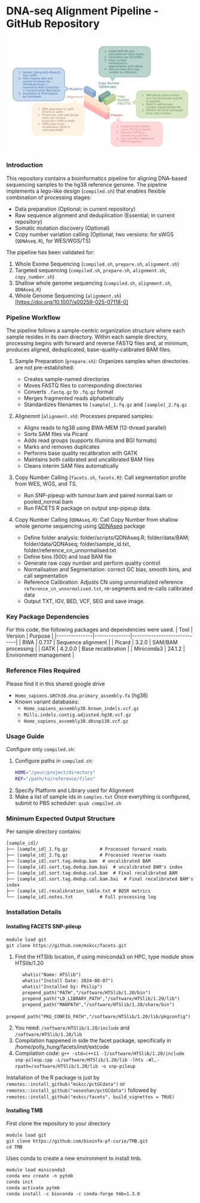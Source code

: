 # DNA-seq Alignment Pipeline - GitHub Repository
![WES_PIPELINE](docs/WES%20Pipeline.png)

### Introduction 
This repository contains a bioinformatics pipeline for aligning DNA-based sequencing samples to the hg38 reference genome. The pipeline implements a lego-like design (`compiled.sh`) that enables flexible combination of processing stages:
- Data preparation (Optional; in current repository)
- Raw sequence alignment and deduplication (Essential; in current repository)
- Somatic mutation discovery (Optional)
- Copy number variation calling (Optional; two versions: for sWGS (`QDNAseq.R`), for WES/WGS/TS)

The pipeline has been validated for:
1. Whole Exome Sequencing (`compiled.sh`, `prepare.sh`, `alignment.sh`)
2. Targeted sequencing (`compiled.sh`, `prepare.sh`, `alignment.sh`, `copy_number.sh`)
3. Shallow whole genome sequencing (`compiled.sh`, `alignment.sh`, `QDNAseq.R`) 
4. Whole Genome Sequencing (`alignment.sh`) [https://doi.org/10.1007/s00259-025-07118-0]

### Pipeline Workflow
The pipeline follows a sample-centric organization structure where each sample resides in its own directory. Within each sample directory, processing begins with forward and reverse FASTQ files and, at minimum, produces aligned, deduplicated, base-quality-calibrated BAM files.

1. Sample Preparation (`prepare.sh`): Organizes samples when directories are not pre-established:
   - Creates sample-named directories
   - Moves FASTQ files to corresponding directories
   - Converts `.fastq.gz` to `.fq.gz` format
   - Merges fragmented reads alphabetically
   - Standardizes filenames to `[sample]_1.fq.gz` and `[sample]_2.fq.gz`

2. Alignemnt (`alignment.sh`): Processes prepared samples:
   - Aligns reads to hg38 using BWA-MEM (12-thread parallel)
   - Sorts SAM files via Picard
   - Adds read groups (supports Illumina and BGI formats)
   - Marks and removes duplicates
   - Performs base quality recalibration with GATK
   - Maintains both calibrated and uncalibrated BAM files
   - Cleans interim SAM files automatically

3. Copy Number Calling (`facets.sh`, `facets.R`): Call segmentation profile from WES, WGS, and TS.
   - Run SNP-pipeup with tumour.bam and paired normal.bam or pooled_normal.bam
   - Run FACETS R package on output snp-pipeup data.

4. Copy Number Calling (`QDNAseq.R`): Call Copy Number from shallow whole genome sequencing using [QDNAseq](https://github.com/ccagc/QDNAseq.git) package
   - Define folder analysis: folder/scripts/QDNAseq.R; folder/data/BAM; folder/data/QDNAseq; folder/sample_id.txt, folder/reference_cn_unnormalised.txt
   - Define bins (500) and load BAM file
   - Generate raw copy number and perform quality control
   - Normalisation and Segmentation: correct GC bias, smooth bins, and call segmentation
   - Reference Calibration: Adjusts CN using unnormalized reference `reference_cn_unnormalised.txt`, re-segments and re-calls calibrated data
   - Output TXT, IGV, BED, VCF, SEG and save image.

### Key Package Dependencies
For this code, the following packages and dependencies were used. 
| Tool          | Version       | Purpose                     |
|---------------|---------------|-----------------------------|
| BWA           | 0.7.17        | Sequence alignment          |
| Picard        | 3.2.0         | SAM/BAM processing          |
| GATK          | 4.2.0.0       | Base recalibration          |
| Miniconda3    | 24.1.2        | Environment management      |


### Reference Files Required
Please find it in this shared google drive 
- `Homo_sapiens.GRCh38.dna.primary_assembly.fa` (hg38)
- Known variant databases:
  - `Homo_sapiens_assembly38.known_indels.vcf.gz`
  - `Mills.indels.contig.adjusted.hg38.vcf.gz`
  - `Homo_sapiens_assembly38.dbsnp138.vcf.gz`

### Usage Guide 
Configure only `compiled.sh`:
1. Configure paths in `compiled.sh`:
   ```bash
   HOME="/your/project/directory"
   REF="/path/to/reference/files"
   ```
2. Specify Platform and Library used for Alignment
3. Make a list of sample ids in `samples.txt`
Once everything is configured, submit to PBS scheduler: `qsub compiled.sh`

### Minimum Expected Output Structure
Per sample directory contains:
```
[sample_id]/
├── [sample_id]_1.fq.gz            # Processed forward reads
├── [sample_id]_2.fq.gz            # Processed reverse reads
├── [sample_id].sort.tag.dedup.bam  # uncalibrated BAM
├── [sample_id].sort.tag.dedup.bam.bai  # uncalibrated BAM's index
├── [sample_id].sort.tag.dedup.cal.bam  # Final recalibrated BAM
├── [sample_id].sort.tag.dedup.cal.bam.bai  # Final recalibrated BAM's index
├── [sample_id].recalibration_table.txt # BQSR metrics
└── [sample_id].notes.txt          # Full processing log
```

### Installation Details 
#### Installing FACETS SNP-pileup
```
module load git 
git clone https://github.com/mskcc/facets.git
```
1. Find the HTSlib location, if using miniconda3 on HPC, type module show HTSlib/1.20         
```
      whatis("Name: HTSlib")
      whatis("Install Date: 2024-08-07")
      whatis("Installed by: Philip")
      prepend_path("PATH","/software/HTSlib/1.20/bin")
      prepend_path("LD_LIBRARY_PATH","/software/HTSlib/1.20/lib")
      prepend_path("MANPATH","/software/HTSlib/1.20/share/bin")
      prepend_path("PKG_CONFIG_PATH","/software/HTSlib/1.20/lib/pkgconfig")
```
2. You need: `/software/HTSlib/1.20/include` and `/software/HTSlib/1.20/lib`      
3. Compilation happened in side the facet package, specifically in /home/polly_hung/facets/inst/extcode      
4. Compilation code: `g++ -std=c++11 -I/software/HTSlib/1.20/include snp-pileup.cpp -L/software/HTSlib/1.20/lib -lhts -Wl,-rpath=/software/HTSlib/1.20/lib -o snp-pileup`      

Installation of the R package is just by 
`remotes::install_github("mskcc/pctGCdata")` or `remotes::install_github("veseshan/pctGCdata")` followed by 
`remotes::install_github("mskcc/facets", build_vignettes = TRUE)`

#### Installing TMB       
First clone the repository to your directory       
```
module load git
git clone https://github.com/bioinfo-pf-curie/TMB.git
cd TMB
```
Uses conda to create a new environment to install tmb.         
```
module load miniconda3
conda env create -n pytmb
conda init
conda activate pytmb
conda install -c bioconda -c conda-forge tmb=1.3.0
```









